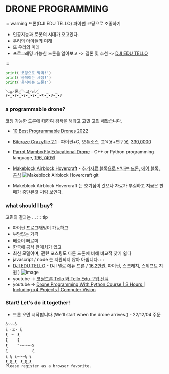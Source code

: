 # DRONE PROGRAMMING
::: warning 드론(DJI EDU TELLO) 파이썬 코딩으로 조종하기
- 인공지능과 로봇의 시대가 오고있다.
- 우리의 아이들의 미래
- 또 우리의 미래
- 프로그래밍 가능한 드론을 알아보고 -> 결론 및 추천 -> [DJI EDU TELLO](https://brand.naver.com/dji/products/5747594906)


:::
``` python
print('코딩으로 딱딱!')
print('움직이는 세상!')
print('움직이는 드론!')

＼드-론／＼코-딩／
ʕ•̫͡•ʕ•̫͡•ʔ•̫͡•ʔ•̫͡•ʕ•̫͡•ʔ•̫͡•ʔ
```

### a programmable drone?
코딩 가능한 드론에 대하여 검색을 해봐고 고민 고민 해봤습니다.
- [10 Best Programmable Drones 2022](https://www.propelrc.com/best-programmable-drones/)

- [Bitcraze Crazyflie 2.1](https://www.bitcraze.io/products/crazyflie-2-1/) - 파이썬+C, 오픈소스, 교육용+연구용, [330,0000](https://bitcraze.kr/product/%ED%81%AC%EB%A0%88%EC%9D%B4%EC%A7%80%ED%94%8C%EB%9D%BC%EC%9D%B4-21-crazyflie-21/36/category/1/display/2/)
- [Parrot Mambo Fly Educational Drone](https://www.parrot.com/en/drones/anafi-ai/technical-documentation/sdk) - C++ or Python programming language, [196,740원](https://shopping.interpark.com/product/productInfo.do?prdNo=6141901042&dispNo=016001&bizCd=P01397&NaPm=ct%3Dlb8rfbw0%7Cci%3D203baf1800b8bfd9a833ebb584bec7184265dda9%7Ctr%3Dslsl%7Csn%3D3%7Chk%3Dcf1974783272753d3c071fdbad4ab4000c52aad6&utm_medium=affiliate&utm_source=naver&utm_campaign=shop_20211015_navershopping_p01397_cps&utm_content=conversion_47)
- [Makeblock Airblock Hovercraft](https://hicomputing.org:45939/index.php?document_srl=46902) - [추가자료:블록으로 만나는 드론, 에어 블록](https://brunch.co.kr/@dronestarting/730), [공식](https://www.makeblock.com/steam-kits/airblock)
![Makeblock Airblock Hovercraft git](https://wikimobile.speedgabia.com/robotscience/%EB%A0%8C%EC%A5%B4%EB%A6%AC%EC%97%90%EB%93%80%ED%85%8C%EC%9D%B8%EB%A8%BC%ED%8A%B8/MakeBlock/airblock/5-1.gif)
- Makeblock Airblock Hovercraft 는 호기심이 갔으나 자료가 부실하고 지금은 판매가 중단된것 처럼 보인다.


### what should I buy?
고민의 결과는 ...
::: tip
- 파이썬 프로그래밍이 가능하고
- 부담없는 가격
- 배송이 빠르며
- 한국에 공식 판매처가 있고
- 최신 모델이며, 관련 포스팅도 다른 드론에 비해 비교적 찾기 쉽다
- javascript / node 는 지원되지 않아 아쉽니다.
:::
- [DJI EDU TELLO](https://things-voyager.tistory.com/68) - DJI 텔로 에듀 드론 / [16.2만원](https://brand.naver.com/dji/products/5747594906), 파이썬, 스크래치, 스위프트 지원 )
![image](https://user-images.githubusercontent.com/10396850/205471139-b0dc440a-4f0e-4ebe-a7a8-19fb27f2ede7.png)
- youtube -> [코딩드론 Tello 와 Tello Edu 구입 선택](https://www.youtube.com/watch?v=ixUJTXL_ktg)
- youtube -> [Drone Programming With Python Course | 3 Hours | Including x4 Projects | Computer Vision](https://www.youtube.com/watch?v=LmEcyQnfpDA)

### Start! Let's do it together!
- 드론 오면 시작합니다.(We'll start when the drone arrives.) - 22/12/04 주문

```
Δ~~~Δ
ξ ･ェ･ ξ
ξ　~　ξ
ξ　　 ξ
ξ　　 “~～~～O
ξ　　　　　　 ξ
ξ ξ ξ~～~ξ ξ　
ξ_ξ_ξ　ξ_ξ_ξ
Please register as a browser favorite.
```
